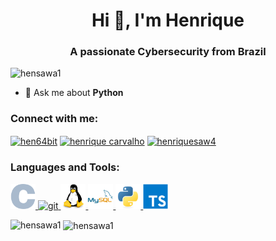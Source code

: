 <h1 align="center">Hi 👋, I'm Henrique</h1>
<h3 align="center">A passionate Cybersecurity  from Brazil</h3>

<p align="left"> <img src="https://komarev.com/ghpvc/?username=hensawa1&label=Profile%20views&color=0e75b6&style=flat" alt="hensawa1" /> </p>



- 💬 Ask me about **Python**

<h3 align="left">Connect with me:</h3>
<p align="left">
<a href="https://twitter.com/hen64bit" target="blank"><img align="center" src="https://raw.githubusercontent.com/rahuldkjain/github-profile-readme-generator/master/src/images/icons/Social/twitter.svg" alt="hen64bit" height="30" width="40" /></a>
<a href="https://linkedin.com/in/henrique carvalho" target="blank"><img align="center" src="https://raw.githubusercontent.com/rahuldkjain/github-profile-readme-generator/master/src/images/icons/Social/linked-in-alt.svg" alt="henrique carvalho" height="30" width="40" /></a>
<a href="https://instagram.com/henriquesaw4" target="blank"><img align="center" src="https://raw.githubusercontent.com/rahuldkjain/github-profile-readme-generator/master/src/images/icons/Social/instagram.svg" alt="henriquesaw4" height="30" width="40" /></a>
</p>

<h3 align="left">Languages and Tools:</h3>
<p align="left"> <a href="https://www.cprogramming.com/" target="_blank" rel="noreferrer"> <img src="https://raw.githubusercontent.com/devicons/devicon/master/icons/c/c-original.svg" alt="c" width="40" height="40"/> </a> <a href="https://git-scm.com/" target="_blank" rel="noreferrer"> <img src="https://www.vectorlogo.zone/logos/git-scm/git-scm-icon.svg" alt="git" width="40" height="40"/> </a> <a href="https://www.linux.org/" target="_blank" rel="noreferrer"> <img src="https://raw.githubusercontent.com/devicons/devicon/master/icons/linux/linux-original.svg" alt="linux" width="40" height="40"/> </a> <a href="https://www.mysql.com/" target="_blank" rel="noreferrer"> <img src="https://raw.githubusercontent.com/devicons/devicon/master/icons/mysql/mysql-original-wordmark.svg" alt="mysql" width="40" height="40"/> </a> <a href="https://www.python.org" target="_blank" rel="noreferrer"> <img src="https://raw.githubusercontent.com/devicons/devicon/master/icons/python/python-original.svg" alt="python" width="40" height="40"/> </a> <a href="https://www.typescriptlang.org/" target="_blank" rel="noreferrer"> <img src="https://raw.githubusercontent.com/devicons/devicon/master/icons/typescript/typescript-original.svg" alt="typescript" width="40" height="40"/> </a> </p>

<p><img align="left" src="https://github-readme-stats.vercel.app/api/top-langs?username=hensawa1&show_icons=true&locale=en&layout=compact" alt="hensawa1" /></p>

<p>&nbsp;<img align="center" src="https://github-readme-stats.vercel.app/api?username=hensawa1&show_icons=true&locale=en" alt="hensawa1" /></p>
